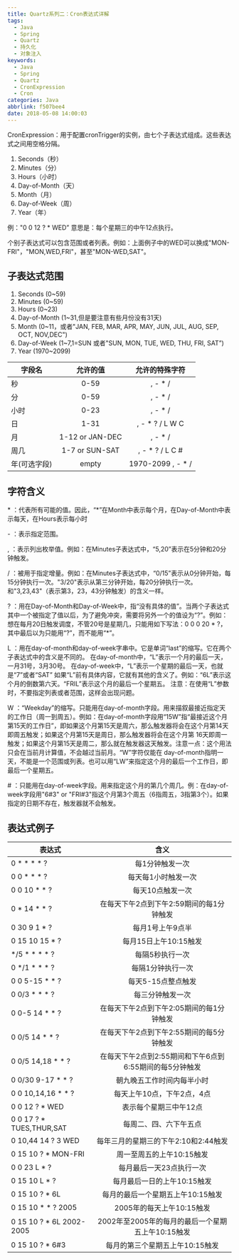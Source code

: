 ```yaml
---
title: Quartz系列二：Cron表达式详解
tags:
  - Java
  - Spring
  - Quartz
  - 持久化
  - 对象注入
keywords:
  - Java
  - Spring
  - Quartz
  - CronExpression
  - Cron
categories: Java
abbrlink: f507bee4
date: 2018-05-08 14:00:03
---
```


CronExpression：用于配置cronTrigger的实例，由七个子表达式组成。这些表达式之间用空格分隔。

1. Seconds（秒）
2. Minutes（分）
3. Hours（小时）
4. Day-of-Month（天）
5. Month（月）
6. Day-of-Week（周）
7. Year（年）

例："0 0 12 ? * WED” 意思是：每个星期三的中午12点执行。

<!--more-->
个别子表达式可以包含范围或者列表。例如：上面例子中的WED可以换成"MON-FRI"，"MON,WED,FRI"，甚至"MON-WED,SAT"。

## 子表达式范围
1. Seconds (0~59)
2. Minutes (0~59)
3. Hours (0~23)
4. Day-of-Month (1~31,但是要注意有些月份没有31天)
5. Month (0~11，或者"JAN, FEB, MAR, APR, MAY, JUN, JUL, AUG, SEP, OCT, NOV,DEC")
6. Day-of-Week (1~7,1=SUN 或者"SUN, MON, TUE, WED, THU, FRI, SAT”)
7. Year (1970~2099)


| 字段名      | 允许的值  |  允许的特殊字符 |
| --------   | :-----:  | :----: |
| 秒        | 0-59      |    , - * /     |
| 分        | 0-59      |    , - * /     |
| 小时      | 0-23      |    , - * /     |
| 日        | 1-31      |    , - * ? / L W C    |
| 月        | 1-12 or JAN-DEC      |   , - * /    |
| 周几      | 1-7 or SUN-SAT      |    , - * ? / L C #     |
| 年(可选字段) | empty      |   1970-2099 , - * /    |


## 字符含义
\* ：代表所有可能的值。因此，“*”在Month中表示每个月，在Day-of-Month中表示每天，在Hours表示每小时

\- ：表示指定范围。

, ：表示列出枚举值。例如：在Minutes子表达式中，“5,20”表示在5分钟和20分钟触发。

/ ：被用于指定增量。例如：在Minutes子表达式中，“0/15”表示从0分钟开始，每15分钟执行一次。"3/20"表示从第三分钟开始，每20分钟执行一次。和"3,23,43"（表示第3，23，43分钟触发）的含义一样。

? ：用在Day-of-Month和Day-of-Week中，指“没有具体的值”。当两个子表达式其中一个被指定了值以后，为了避免冲突，需要将另外一个的值设为“?”。例如：想在每月20日触发调度，不管20号是星期几，只能用如下写法：0 0 0 20 * ?，其中最后以为只能用“?”，而不能用“*”。

L ：用在day-of-month和day-of-week字串中。它是单词“last”的缩写。它在两个子表达式中的含义是不同的。
在day-of-month中，“L”表示一个月的最后一天，一月31号，3月30号。
在day-of-week中，“L”表示一个星期的最后一天，也就是“7”或者“SAT”
如果“L”前有具体内容，它就有其他的含义了。例如：“6L”表示这个月的倒数第六天。“FRIL”表示这个月的最后一个星期五。
注意：在使用“L”参数时，不要指定列表或者范围，这样会出现问题。

W ：“Weekday”的缩写。只能用在day-of-month字段。用来描叙最接近指定天的工作日（周一到周五）。例如：在day-of-month字段用“15W”指“最接近这个月第15天的工作日”，即如果这个月第15天是周六，那么触发器将会在这个月第14天即周五触发；如果这个月第15天是周日，那么触发器将会在这个月第 16天即周一触发；如果这个月第15天是周二，那么就在触发器这天触发。注意一点：这个用法只会在当前月计算值，不会越过当前月。“W”字符仅能在 day-of-month指明一天，不能是一个范围或列表。也可以用“LW”来指定这个月的最后一个工作日，即最后一个星期五。

\# ：只能用在day-of-week字段。用来指定这个月的第几个周几。例：在day-of-week字段用"6#3" or "FRI#3"指这个月第3个周五（6指周五，3指第3个）。如果指定的日期不存在，触发器就不会触发。

## 表达式例子

| 表达式      | 含义  |
| --------   | :-----:  |
|0 * * * * ? |每1分钟触发一次
|0 0 * * * ? |每天每1小时触发一次
|0 0 10 * * ? |每天10点触发一次
|0 * 14 * * ? |在每天下午2点到下午2:59期间的每1分钟触发 
|0 30 9 1 * ? |每月1号上午9点半
|0 15 10 15 * ? |每月15日上午10:15触发
|*/5 * * * * ? |每隔5秒执行一次
|0 */1 * * * ? |每隔1分钟执行一次
|0 0 5-15 * * ? |每天5-15点整点触发
|0 0/3 * * * ? |每三分钟触发一次
|0 0-5 14 * * ? |在每天下午2点到下午2:05期间的每1分钟触发 
|0 0/5 14 * * ? |在每天下午2点到下午2:55期间的每5分钟触发
|0 0/5 14,18 * * ? |在每天下午2点到2:55期间和下午6点到6:55期间的每5分钟触发
|0 0/30 9-17 * * ? |朝九晚五工作时间内每半小时
|0 0 10,14,16 * * ? |每天上午10点，下午2点，4点 
|0 0 12 ? * WED |表示每个星期三中午12点
|0 0 17 ? * TUES,THUR,SAT |每周二、四、六下午五点
|0 10,44 14 ? 3 WED |每年三月的星期三的下午2:10和2:44触发 
|0 15 10 ? * MON-FRI |周一至周五的上午10:15触发
|0 0 23 L * ? |每月最后一天23点执行一次
|0 15 10 L * ? |每月最后一日的上午10:15触发 
|0 15 10 ? * 6L |每月的最后一个星期五上午10:15触发 
|0 15 10 * * ? 2005 |2005年的每天上午10:15触发 
|0 15 10 ? * 6L 2002-2005 |2002年至2005年的每月的最后一个星期五上午10:15触发 
|0 15 10 ? * 6#3 |每月的第三个星期五上午10:15触发
